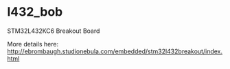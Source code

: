 # l432_bob
STM32L432KC6 Breakout Board

More details here: http://ebrombaugh.studionebula.com/embedded/stm32l432breakout/index.html
